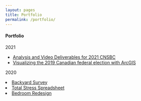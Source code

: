 ```yaml
---
layout: pages
title: Portfolio
permalink: /portfolio/
---
```


#### Portfolio

2021
<ul class="body">
  <li><a href="/portfolio/cnsbc21/">Analysis and Video Deliverables for 2021 CNSBC</a></li>
  <li><a href="/portfolio/2019cdnfe/">Visualizing the 2019 Canadian federal election with ArcGIS</a></li>
</ul>

2020
  <li><a href="/portfolio/bkyrds/">Backyard Survey</a></li>
  <li><a href="/portfolio/tss/">Total Stress Spreadsheet</a></li>
  <li><a href="/portfolio/bdrmrd/">Bedroom Redesign</a></li>

